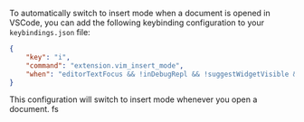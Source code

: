 
To automatically switch to insert mode when a document is opened in VSCode, you can add the following keybinding configuration to your `keybindings.json` file:

```json
{
    "key": "i",
    "command": "extension.vim_insert_mode",
    "when": "editorTextFocus && !inDebugRepl && !suggestWidgetVisible && !vim.active && !vim.use<C-r>"
}
```

This configuration will switch to insert mode whenever you open a document.
fs
